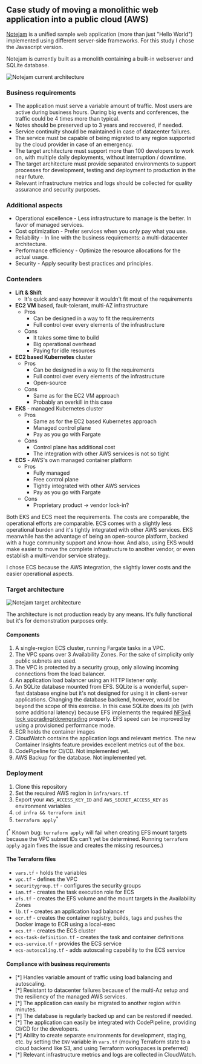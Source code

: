 ## Case study of moving a monolithic web application into a public cloud (AWS)

[Notejam](https://github.com/komarserjio/notejam) is a unified sample web application (more than just "Hello World") implemented using different server-side frameworks. For this study I chose the Javascript version.

Notejam is currently built as a monolith containing a built-in webserver and SQLite database.

![Notejam current architecture](https://www.dropbox.com/s/n40t5vnvhknj13x/notejam.png?raw=1)

### Business requirements

* The application must serve a variable amount of traffic. Most users are active during business hours. During big events and conferences, the traffic could be 4 times more than typical.
* Notes should be preserved up to 3 years and recovered, if needed.
* Service continuity should be maintained in case of datacenter failures.
* The service must be capable of being migrated to any region supported by the cloud provider in case of an emergency.
* The target architecture must support more than 100 developers to work on, with multiple daily deployments, without interruption / downtime.
* The target architecture must provide separated environments to support processes for development, testing and deployment to production in the near future.
* Relevant infrastructure metrics and logs should be collected for quality assurance and security purposes.

### Additional aspects

* Operational excellence - Less infrastructure to manage is the better. In favor of managed services.
* Cost optimization - Prefer services when you only pay what you use.
* Reliability - In line with the business requirements: a multi-datacenter architecture.
* Performance efficiency - Optimize the resource allocations for the actual usage.
* Security - Apply security best practices and principles.

### Contenders

* **Lift & Shift**
  * It's quick and easy however it wouldn't fit most of the requirements
* **EC2 VM** based, fault-tolerant, multi-AZ infrastructure
  * Pros
    * Can be designed in a way to fit the requirements
    * Full control over every elements of the infrastructure
  * Cons
    * It takes some time to build
    * Big operational overhead
    * Paying for idle resources
* **EC2 based Kubernetes** cluster
  * Pros
    * Can be designed in a way to fit the requirements
    * Full control over every elements of the infrastructure
    * Open-source
  * Cons
    * Same as for the EC2 VM approach
    * Probably an overkill in this case
* **EKS** - managed Kubernetes cluster
  * Pros
    * Same as for the EC2 based Kubernetes approach
    * Managed control plane
    * Pay as you go with Fargate
  * Cons
    * Control plane has additional cost
    * The integration with other AWS services is not so tight
* **ECS** - AWS's own managed container platform
  * Pros
    * Fully managed
    * Free control plane
    * Tightly integrated with other AWS services
    * Pay as you go with Fargate
  * Cons
    * Proprietary product -> vendor lock-in?

Both EKS and ECS meet the requirements. The costs are comparable, the operational efforts are comparable. ECS comes with a slightly less operational burden and it's tightly integrated with other AWS services. EKS meanwhile has the advantage of being an open-source platform, backed with a huge community support and know-how. And also, using EKS would make easier to move the complete infrastructure to another vendor, or even establish a multi-vendor service strategy.

I chose ECS because the AWS integration, the slightly lower costs and the easier operational aspects.

### Target architecture

![Notejam target architecture](https://www.dropbox.com/s/as51vxq3h3hqoun/notejam-on-ecs-architecture.png?raw=1)

The architecture is not production ready by any means. It's fully functional but it's for demonstration purposes only.
#### Components

1. A single-region ECS cluster, running Fargate tasks in a VPC.
2. The VPC spans over 3 Availability Zones. For the sake of simplicity only public subnets are used.
3. The VPC is protected by a security group, only allowing incoming connections from the load balancer.
4. An application load balancer using an HTTP listener only.
5. An SQLite database mounted from EFS. SQLite is a wonderful, super-fast database engine but it's not designed for using it in client-server applications. Changing the database backend, however, would be beyond the scope of this exercise. In this case SQLite does its job (with some additional latency) because EFS implements the required [NFSv4 lock upgrading/downgrading](https://aws.amazon.com/about-aws/whats-new/2017/03/amazon-elastic-file-system-amazon-efs-now-supports-nfsv4-lock-upgrading-and-downgrading/) properly. EFS speed can be improved by using a provisioned performance mode.
6. ECR holds the container images
7. CloudWatch contains the application logs and relevant metrics. The new Container Insights feature provides excellent metrics out of the box.
8. CodePipeline for CI/CD. Not implemented yet.
9. AWS Backup for the database. Not implemented yet.

### Deployment

1. Clone this repository
2. Set the required AWS region in `infra/vars.tf`
3. Export your `AWS_ACCESS_KEY_ID` and `AWS_SECRET_ACCESS_KEY` as environment variables
4. `cd infra && terraform init`
5. `terraform apply`<sup>*</sup>

(<sup>*</sup> Known bug: `terraform apply` will fail when creating EFS mount targets because the VPC subnet IDs can't yet be determined. Running `terraform apply` again fixes the issue and creates the missing resources.)

#### The Terraform files

* `vars.tf` - holds the variables
* `vpc.tf` - defines the VPC
* `securitygroup.tf` - configures the security groups
* `iam.tf` - creates the task execution role for ECS
* `efs.tf` - creates the EFS volume and the mount targets in the Availability Zones
* `lb.tf` - creates an application load balancer
* `ecr.tf` - creates the container registry, builds, tags and pushes the Docker image to ECR using a local-exec
* `ecs.tf` - creates the ECS cluster
* `ecs-task-definition.tf` - creates the task and container definitions
* `ecs-service.tf` - provides the ECS service
* `ecs-autoscaling.tf` - adds autoscaling capability to the ECS service

#### Compliance with business requirements

- [*] Handles variable amount of traffic using load balancing and autoscaling.
- [*] Resistant to datacenter failures because of the multi-Az setup and the resiliency of the managed AWS services.
- [*] The application can easily be migrated to another region within minutes.
- [*] The database is regularly backed up and can be restored if needed.
- [*] The application can easily be integrated with CodePipeline, providing CI/CD for the developers.
- [*] Ability to create separate environments for development, staging, etc. by setting the `ENV` variable in `vars.tf` (moving Terraform state to a cloud backend like S3, and using Terraform workspaces is preferred)
- [*] Relevant infrastructure metrics and logs are collected in CloudWatch.